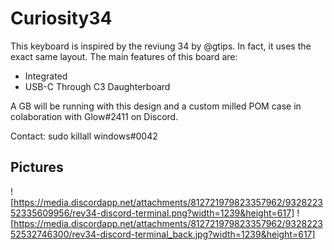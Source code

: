 # Curiosity34

This keyboard is inspired by the reviung 34 by @gtips. In fact, it uses the exact same layout. The main features of this board are:
* Integrated
* USB-C Through C3 Daughterboard

A GB will be running with this design and a custom milled POM case in colaboration with Glow#2411 on Discord.

Contact: sudo killall windows#0042

## Pictures
![https://media.discordapp.net/attachments/812721979823357962/932822352335609956/rev34-discord-terminal.png?width=1239&height=617]
![https://media.discordapp.net/attachments/812721979823357962/932822352532746300/rev34-discord-terminal_back.jpg?width=1239&height=617]
